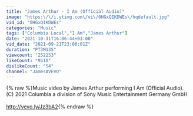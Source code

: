 ```yaml
---
title: "James Arthur - I Am (Official Audio)"
image: "https:\/\/i.ytimg.com\/vi\/0HGxQIKDWEs\/hqdefault.jpg"
vid_id: "0HGxQIKDWEs"
categories: "Music"
tags: ["Columbia Local","I Am","James Arthur"]
date: "2021-10-31T16:06:44+03:00"
vid_date: "2021-09-21T23:00:01Z"
duration: "PT3M13S"
viewcount: "252253"
likeCount: "9510"
dislikeCount: "54"
channel: "JamesAVEVO"
---
```

{% raw %}Music video by James Arthur performing I Am (Official Audio). (C) 2021 Columbia a division of Sony Music Entertainment Germany GmbH<br /><br /><a rel="nofollow" target="blank" href="http://vevo.ly/Jz3bA2">http://vevo.ly/Jz3bA2</a>{% endraw %}

